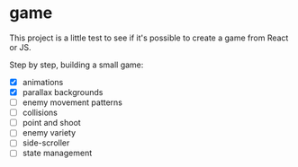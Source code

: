# game

This project is a little test to see if it's possible to create a game from React or JS.

Step by step, building a small game:

- [x] animations
- [x] parallax backgrounds
- [ ] enemy movement patterns
- [ ] collisions
- [ ] point and shoot
- [ ] enemy variety
- [ ] side-scroller
- [ ] state management
